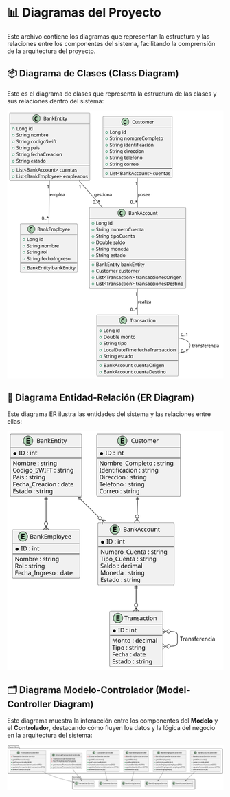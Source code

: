 # 📊 Diagramas del Proyecto

Este archivo contiene los diagramas que representan la estructura y las relaciones entre los componentes del sistema, facilitando la comprensión de la arquitectura del proyecto.

## 📦 Diagrama de Clases (Class Diagram)

Este es el diagrama de clases que representa la estructura de las clases y sus relaciones dentro del sistema:

![Diagrama de Clases](./class.svg)

## 🔗 Diagrama Entidad-Relación (ER Diagram)

Este diagrama ER ilustra las entidades del sistema y las relaciones entre ellas:

![Diagrama ER](./der.svg)

## 🗂️ Diagrama Modelo-Controlador (Model-Controller Diagram)

Este diagrama muestra la interacción entre los componentes del **Modelo** y el **Controlador**, destacando cómo fluyen los datos y la lógica del negocio en la arquitectura del sistema:

![Diagrama Modelo-Controlador](./controller-model.svg)



